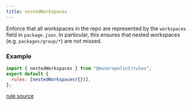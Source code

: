 ```yaml
---
title: nestedWorkspaces
---
```


Enforce that all workspaces in the repo are represented by the `workspaces` field in `package.json`.
In particular, this ensures that nested workspaces (e.g. `packages/group/*`) are not missed.

### Example

```javascript
import { nestedWorkspaces } from "@monorepolint/rules";
export default {
  rules: [nestedWorkspaces({})],
};
```

[rule source](https://github.com/monorepolint/monorepolint/blob/main/packages/rules/src/nestedWorkspaces.ts)
